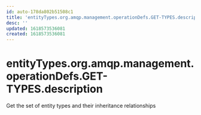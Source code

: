 ```yaml
---
id: auto-178da802b51508c1
title: 'entityTypes.org.amqp.management.operationDefs.GET-TYPES.description'
desc: ''
updated: 1618573536081
created: 1618573536081
---
```

# entityTypes.org.amqp.management.operationDefs.GET-TYPES.description

Get the set of entity types and their inheritance relationships